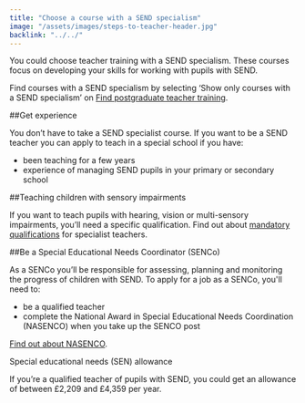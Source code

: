 ```yaml
---
title: "Choose a course with a SEND specialism"
image: "/assets/images/steps-to-teacher-header.jpg"
backlink: "../../"
---
```


You could choose teacher training with a SEND specialism. These courses focus on developing your skills for working with pupils with SEND.

Find courses with a SEND specialism by selecting ‘Show only courses with a SEND specialism’ on [Find postgraduate teacher training](https://www.gov.uk/find-postgraduate-teacher-training-courses "external-inline").

##Get experience

You don’t have to take a SEND specialist course. If you want to be a SEND teacher you can apply to teach in a special school if you have:

  - been teaching for a few years
  - experience of managing SEND pupils in your primary or secondary school

##Teaching children with sensory impairments

If you want to teach pupils with hearing, vision or multi-sensory impairments, you’ll need a specific qualification. Find out about [mandatory qualifications](# "external-inline") for specialist teachers.

##Be a Special Educational Needs Coordinator (SENCo)

As a SENCo you’ll be responsible for assessing, planning and monitoring the progress of children with SEND. To apply for a job as a SENCo, you'll need to:

  - be a qualified teacher
  - complete the National Award in Special Educational Needs Coordination (NASENCO) when you take up the SENCO post

[Find out about NASENCO](https://nasen.org.uk/training-and-cpd.html "external").

Special educational needs (SEN) allowance

If you’re a qualified teacher of pupils with SEND, you could get an allowance of between £2,209 and £4,359 per year.
